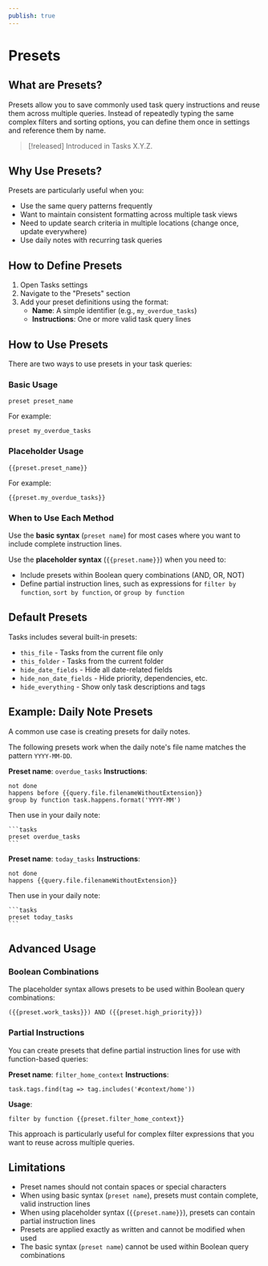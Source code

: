 ```yaml
---
publish: true
---
```


# Presets

## What are Presets?

Presets allow you to save commonly used task query instructions and reuse them across multiple queries. Instead of repeatedly typing the same complex filters and sorting options, you can define them once in settings and reference them by name.

> [!released]
> Introduced in Tasks X.Y.Z.

## Why Use Presets?

Presets are particularly useful when you:

- Use the same query patterns frequently
- Want to maintain consistent formatting across multiple task views
- Need to update search criteria in multiple locations (change once, update everywhere)
- Use daily notes with recurring task queries

## How to Define Presets

1. Open Tasks settings
2. Navigate to the "Presets" section
3. Add your preset definitions using the format:
   - **Name**: A simple identifier (e.g., `my_overdue_tasks`)
   - **Instructions**: One or more valid task query lines

## How to Use Presets

There are two ways to use presets in your task queries:

### Basic Usage

```text
preset preset_name
```

For example:

```text
preset my_overdue_tasks
```

### Placeholder Usage

```text
{{preset.preset_name}}
```

For example:

```text
{{preset.my_overdue_tasks}}
```

### When to Use Each Method

Use the **basic syntax** (`preset name`) for most cases where you want to include complete instruction lines.

Use the **placeholder syntax** (`{{preset.name}}`) when you need to:

- Include presets within Boolean query combinations (AND, OR, NOT)
- Define partial instruction lines, such as expressions for `filter by function`, `sort by function`, or `group by function`

## Default Presets

Tasks includes several built-in presets:

- `this_file` - Tasks from the current file only
- `this_folder` - Tasks from the current folder
- `hide_date_fields` - Hide all date-related fields
- `hide_non_date_fields` - Hide priority, dependencies, etc.
- `hide_everything` - Show only task descriptions and tags

## Example: Daily Note Presets

A common use case is creating presets for daily notes.

The following presets work when the daily note's file name matches the pattern `YYYY-MM-DD`.

**Preset name**: `overdue_tasks`
**Instructions**:

```text
not done
happens before {{query.file.filenameWithoutExtension}}
group by function task.happens.format('YYYY-MM')
```

Then use in your daily note:

````text
```tasks
preset overdue_tasks
```
````

**Preset name**: `today_tasks`
**Instructions**:

```text
not done
happens {{query.file.filenameWithoutExtension}}
```

Then use in your daily note:

````text
```tasks
preset today_tasks
```
````

## Advanced Usage

### Boolean Combinations

The placeholder syntax allows presets to be used within Boolean query combinations:

```text
({{preset.work_tasks}}) AND ({{preset.high_priority}})
```

### Partial Instructions

You can create presets that define partial instruction lines for use with function-based queries:

**Preset name**: `filter_home_context`
**Instructions**:

```text
task.tags.find(tag => tag.includes('#context/home'))
```

**Usage**:

```text
filter by function {{preset.filter_home_context}}
```

This approach is particularly useful for complex filter expressions that you want to reuse across multiple queries.

## Limitations

- Preset names should not contain spaces or special characters
- When using basic syntax (`preset name`), presets must contain complete, valid instruction lines
- When using placeholder syntax (`{{preset.name}}`), presets can contain partial instruction lines
- Presets are applied exactly as written and cannot be modified when used
- The basic syntax (`preset name`) cannot be used within Boolean query combinations
